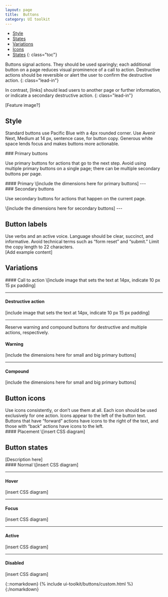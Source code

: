 ```yaml
---
layout: page
title:  Buttons
category: UI toolkit
---
```


- [Style](#visual-style)
- [States](#button-types)
- [Variations](#button-labels)
- [Icons](#button-icons)
- [States](#button-states)
{: class="toc"}

<div class="content-67 content-first">

Buttons signal actions. They should be used sparingly; each additional button on a page reduces visual prominence of a call to action. Destructive actions should be reversible or alert the user to confirm the destructive action. 
{: class="lead-in"}

In contrast, [links] should lead users to another page or further information, or indicate a secondary destructive action.
{: class="lead-in"}

</div>

<div class="content-33 content-last">
	
[Feature image?]

</div>

## Style

<p>Standard buttons use Pacific Blue with a 4px rounded corner. Use Avenir Next, Medium at 14 px, sentence case, for button copy. Generous white space lends focus and makes buttons more actionable.</p>

<div class="content-33 content-first">
### Primary buttons

<p>Use primary buttons for actions that go to the next step. Avoid using multiple primary buttons on a single page; there can be multiple secondary buttons per page.</p>
</div>

<div class="content-67 content-last">
#### Primary
\[include the dimensions here for primary buttons]
---
</div>

<div class="content-33 content-first">
### Secondary buttons

<p>Use secondary buttons for actions that happen on the current page.</p>
</div>

<div class="content-67 content-last">
\[include the dimensions here for secondary buttons]
---
</div>


## Button labels

<div class="content-33 content-first">
Use verbs and an active voice. Language should be clear, succinct, and informative. Avoid technical terms such as “form reset” and “submit.” Limit the copy length to 22 characters.
</div>

<div class="content-67 content-last">
[Add example content]
</div>

## Variations

<div class="content-67 content-last">
#### Call to action
\[include image that sets the text at 14px, indicate 10 px 15 px padding]

---

#### Destructive action
\[include image that sets the text at 14px, indicate 10 px 15 px padding]

---

<p>Reserve warning and compound buttons for destructive and multiple actions, respectively.</p>

#### Warning
\[include the dimensions here for small and big primary buttons]

---

#### Compound
\[include the dimensions here for small and big primary buttons]
</div>

## Button icons

<div class="content-33 content-first">
Use icons consistently, or don’t use them at all. Each icon should be used exclusively for one action. Icons appear to the left of the button text. Buttons that have “forward” actions have icons to the right of the text, and those with “back” actions have icons to the left.
</div>

<div class="content-67 content-last">
#### Placement
\[insert CSS diagram]
</div>

## Button states

<div class="content-33 content-first">
[Description here]
</div>

<div class="content-67 content-last">
#### Normal
\[insert CSS diagram]

---

#### Hover
\[insert CSS diagram]

---

#### Focus
\[insert CSS diagram]

---

#### Active
\[insert CSS diagram]

---

#### Disabled
\[insert CSS diagram]
</div>

{::nomarkdown}
{% include ui-toolkit/buttons/custom.html %}
{:/nomarkdown}

